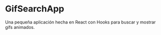 # GifSearchApp

Una pequeña aplicación hecha en React con Hooks para buscar y mostrar gifs animados.